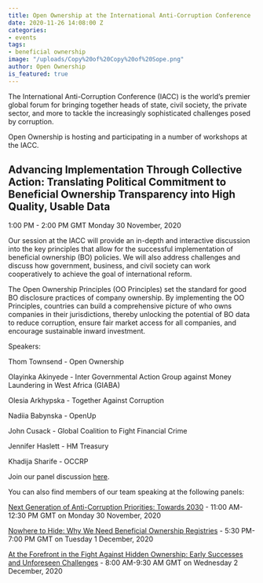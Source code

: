 ```yaml
---
title: Open Ownership at the International Anti-Corruption Conference
date: 2020-11-26 14:08:00 Z
categories:
- events
tags:
- beneficial ownership
image: "/uploads/Copy%20of%20Copy%20of%20Sope.png"
author: Open Ownership
is_featured: true
---
```


The International Anti-Corruption Conference (IACC) is the world’s premier global forum for bringing together heads of state, civil society, the private sector, and more to tackle the increasingly sophisticated challenges posed by corruption.

Open Ownership is hosting and participating in a number of workshops at the IACC.

## Advancing Implementation Through Collective Action: Translating Political Commitment to Beneficial Ownership Transparency into High Quality, Usable Data

1:00 PM - 2:00 PM GMT          Monday 30 November, 2020

Our session at the IACC will provide an in-depth and interactive discussion into the key principles that allow for the successful implementation of beneficial ownership (BO) policies. We will also address challenges and discuss how government, business, and civil society can work cooperatively to achieve the goal of international reform.

The Open Ownership Principles (OO Principles) set the standard for good BO disclosure practices of company ownership. By implementing the OO Principles, countries can build a comprehensive picture of who owns companies in their jurisdictions, thereby unlocking the potential of BO data to reduce corruption, ensure fair market access for all companies, and encourage sustainable inward investment.

Speakers:

Thom Townsend - Open Ownership

Olayinka Akinyede - Inter Governmental Action Group against Money Laundering in West Africa (GIABA)

Olesia Arkhypska - Together Against Corruption

Nadiia Babynska - OpenUp

John Cusack - Global Coalition to Fight Financial Crime

Jennifer Haslett - HM Treasury

Khadija Sharife - OCCRP

Join our panel discussion [here](https://19thiacc.pathable.co/meetings/virtual/rfQFbNpe2g6MqhK4E).

You can also find members of our team speaking at the following panels:

[Next Generation of Anti-Corruption Priorities: Towards 2030](https://19thiacc.pathable.co/meetings/virtual/G2m2vrntAEvhN8f2o)  - 11:00 AM-12:30 PM GMT on Monday 30 November, 2020

[Nowhere to Hide: Why We Need Beneficial Ownership Registries](https://19thiacc.pathable.co/meetings/virtual/pPnAie653fvGpKZ4B) - 5:30 PM-7:00 PM GMT on Tuesday 1 December, 2020

[At the Forefront in the Fight Against Hidden Ownership: Early Successes and Unforeseen Challenges](https://19thiacc.pathable.co/meetings/virtual/cmWcQ7J8eBsW99e4G) - 8:00 AM-9:30 AM GMT on Wednesday 2 December, 2020